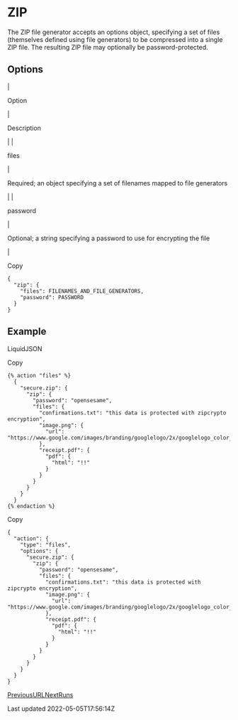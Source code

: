 # ZIP

The ZIP file generator accepts an options object, specifying a set of files (themselves defined using file generators) to be compressed into a single ZIP file. The resulting ZIP file may optionally be password-protected.

## Options

| 

Option

 | 

Description

 |
| 

files

 | 

Required; an object specifying a set of filenames mapped to file generators

 |
| 

password

 | 

Optional; a string specifying a password to use for encrypting the file

 |

Copy

    {
      "zip": {
        "files": FILENAMES_AND_FILE_GENERATORS,
        "password": PASSWORD
      }
    }

## Example

LiquidJSON

Copy

    {% action "files" %}
      {
        "secure.zip": {
          "zip": {
            "password": "opensesame",
            "files": {
              "confirmations.txt": "this data is protected with zipcrypto encryption",
              "image.png": {
                "url": "https://www.google.com/images/branding/googlelogo/2x/googlelogo_color_272x92dp.png"
              },
              "receipt.pdf": {
                "pdf": {
                  "html": "!!"
                }
              }
            }
          }
        }
      }
    {% endaction %}

Copy

    {
      "action": {
        "type": "files",
        "options": {
          "secure.zip": {
            "zip": {
              "password": "opensesame",
              "files": {
                "confirmations.txt": "this data is protected with zipcrypto encryption",
                "image.png": {
                  "url": "https://www.google.com/images/branding/googlelogo/2x/googlelogo_color_272x92dp.png"
                },
                "receipt.pdf": {
                  "pdf": {
                    "html": "!!"
                  }
                }
              }
            }
          }
        }
      }
    }

[PreviousURL](/core/actions/file-generators/url)[NextRuns](/core/runs)

Last updated 2022-05-05T17:56:14Z